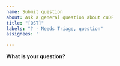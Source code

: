 ```yaml
---
name: Submit question
about: Ask a general question about cuDF
title: "[QST]"
labels: "? - Needs Triage, question"
assignees: ''

---
```


**What is your question?**
